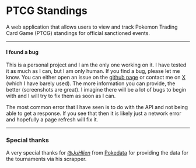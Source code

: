 # PTCG Standings

A web application that allows users to view and track Pokemon Trading Card Game (PTCG) standings for official sanctioned events.

---

#### I found a bug

This is a personal project and I am the only one working on it. I have tested it as much as I can, but I am only human. If you find a bug, please let me know. You can either open an issue on the [github page](https://github.com/RichardHpa/Pokemon-TCG-Standings) or contact me on [X](https://twitter.com/RichardHpaNZ) (which I have barely used). The more information you can provide, the better (screenshots are great). I imagine there will be a lot of bugs to begin with and I will try to fix them as soon as I can.

The most common error that I have seen is to do with the API and not being able to get a response. If you see that then it is likely just a network error and hopefully a page refresh will fix it.

---

### Special thanks

A very special thanks for [@_JuHlien_](https://twitter.com/_JuHlien_) from [Pokedata](https://pokedata.ovh/) for providing the data for the tournaments via his scrapper.
